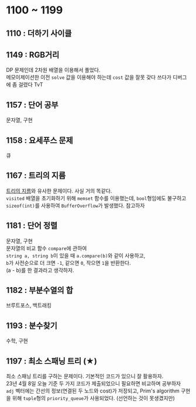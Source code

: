 # 1100 ~ 1199


## 1110 : 더하기 사이클

## 1149 : RGB거리
DP 문제인데 2차원 배열을 이용해서 풀었다.  
메모이제이션한 이전 `solve` 값을 이용해야 하는데 `cost` 값을 잘못 갖다 쓰다가 디버그에 좀 걸렸다 TvT

## 1157 : 단어 공부
문자열, 구현

## 1158 : 요세푸스 문제
큐

## 1167 : 트리의 지름
[트리의 지름](https://boj.kr/1967)와 유사한 문제이다. 사실 거의 똑같다.  
`visited` 배열을 초기화하기 위해 `memset` 함수를 이용했는데, `bool`형임에도 불구하고 `sizeof(int)`를 사용하여 `BufferOverflow`가 발생했다. 참고하자

## 1181 : 단어 정렬
문자열, 구현  
문자열의 비교 함수 `compare`에 관하여  
`string a, string b`이 있을 때 `a.compare(b)`와 같이 사용하고,  
`b`가 사전순으로 더 크면 `-1`, 같으면 `0`, 작으면 `1`을 반환한다.  
(a - b)를 한 결과라고 생각하자.

## 1182 : 부분수열의 합
브루트포스, 백트래킹

## 1193 : 분수찾기
수학, 구현

## 1197 : 최소 스패닝 트리 (★)
최소 스패닝 트리를 구하는 문제이다. 기본적인 코드가 있으니 잘 활용하자.  
23년 4월 8일 오늘 기준 두 가지 코드가 제출되었으니 필요하면 비교하며 공부하자  
`adj` 벡터에는 간선의 정보(연결된 두 노드와 cost)가 저장되고, Prim's algorithm 구현을 위해 `tuple`형의 `priority_queue`가 사용되었다. (선언하는 것이 못생겼지만)
